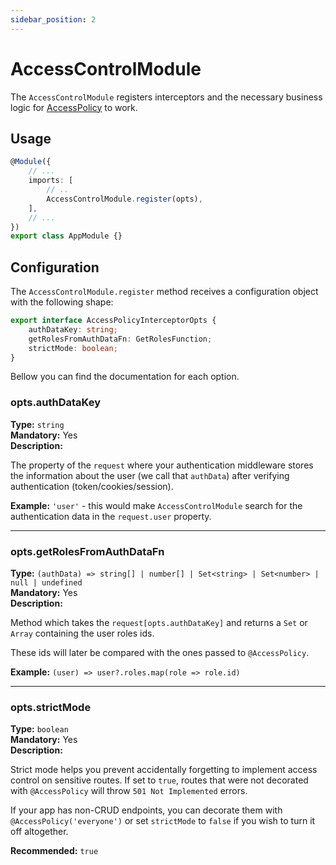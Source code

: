```yaml
---
sidebar_position: 2
---
```


# AccessControlModule

The `AccessControlModule` registers interceptors and the necessary business logic for [AccessPolicy](./access-policy) to work.

## Usage

```ts title=app.module.ts {5}
@Module({
    // ...
    imports: [
        // ..
        AccessControlModule.register(opts),
    ],
    // ...
})
export class AppModule {}
```

## Configuration

The `AccessControlModule.register` method receives a configuration object with the following shape:

```ts
export interface AccessPolicyInterceptorOpts {
    authDataKey: string;
    getRolesFromAuthDataFn: GetRolesFunction;
    strictMode: boolean;
}
```

Bellow you can find the documentation for each option.

### opts.authDataKey

**Type:** `string` <br/>
**Mandatory:** Yes<br/>
**Description:**

The property of the `request` where your authentication middleware stores the information about the user (we call that `authData`) after verifying authentication (token/cookies/session).

**Example:** `'user'` - this would make `AccessControlModule` search for the authentication data in the `request.user` property.

<hr/>

### opts.getRolesFromAuthDataFn

**Type:** `(authData) => string[] | number[] | Set<string> | Set<number> | null | undefined` <br/>
**Mandatory:** Yes<br/>
**Description:**

Method which takes the `request[opts.authDataKey]` and returns a `Set` or `Array` containing the user roles ids.

These ids will later be compared with the ones passed to `@AccessPolicy`.

**Example:** `(user) => user?.roles.map(role => role.id)`

<hr/>

### opts.strictMode

**Type:** `boolean` <br/>
**Mandatory:** Yes<br/>
**Description:**

Strict mode helps you prevent accidentally forgetting to implement access control on sensitive routes. If set to `true`, routes that were not decorated with `@AccessPolicy` will throw `501 Not Implemented` errors.

If your app has non-CRUD endpoints, you can decorate them with `@AccessPolicy('everyone')` or set `strictMode` to `false` if you wish to turn it off altogether.

**Recommended:** `true`
